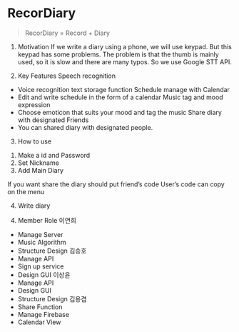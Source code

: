 # RecorDiary
> RecorDiary = Record + Diary

1. Motivation
If we write a diary using a phone, we will use keypad. But this keypad has some problems. The problem is that the thumb is mainly used, so it is slow and there are many typos. So we use Google STT API.

2. Key Features
Speech recognition
- Voice recognition text storage function
Schedule manage with Calendar
- Edit and write schedule in the form of a calendar
Music tag and mood expression
- Choose emoticon that suits your mood and tag the music
Share diary with designated Friends
- You can shared diary with designated people.

3. How to use
1) Make a id and Password
2) Set Nickname
3) Add Main Diary

If you want share the diary should put friend’s code
User’s code can copy on the menu

4) Write diary

4. Member Role
이연희
- Manage Server
- Music Algorithm
- Structure Design
김승호
- Manage API
- Sign up service
- Design GUI
이상윤
- Manage API
- Design GUI
- Structure Design
김용겸
- Share Function
- Manage Firebase
- Calendar View
